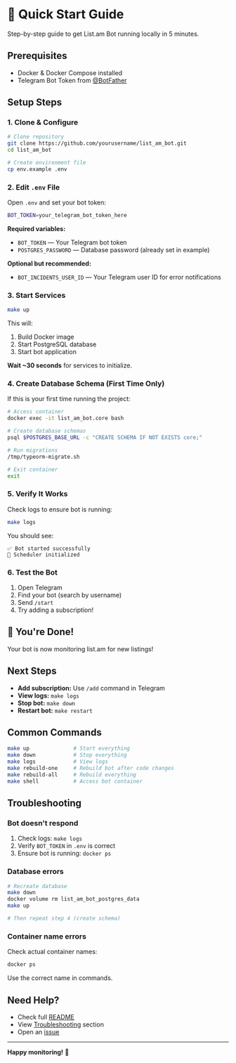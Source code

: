 # 🚀 Quick Start Guide

Step-by-step guide to get List.am Bot running locally in 5 minutes.

## Prerequisites

- Docker & Docker Compose installed
- Telegram Bot Token from [@BotFather](https://t.me/botfather)

## Setup Steps

### 1. Clone & Configure

```bash
# Clone repository
git clone https://github.com/yourusername/list_am_bot.git
cd list_am_bot

# Create environment file
cp env.example .env
```

### 2. Edit `.env` File

Open `.env` and set your bot token:

```bash
BOT_TOKEN=your_telegram_bot_token_here
```

**Required variables:**

- `BOT_TOKEN` — Your Telegram bot token
- `POSTGRES_PASSWORD` — Database password (already set in example)

**Optional but recommended:**

- `BOT_INCIDENTS_USER_ID` — Your Telegram user ID for error notifications

### 3. Start Services

```bash
make up
```

This will:

1. Build Docker image
2. Start PostgreSQL database
3. Start bot application

**Wait ~30 seconds** for services to initialize.

### 4. Create Database Schema (First Time Only)

If this is your first time running the project:

```bash
# Access container
docker exec -it list_am_bot.core bash

# Create database schemas
psql $POSTGRES_BASE_URL -c "CREATE SCHEMA IF NOT EXISTS core;"

# Run migrations
/tmp/typeorm-migrate.sh

# Exit container
exit
```

### 5. Verify It Works

Check logs to ensure bot is running:

```bash
make logs
```

You should see:

```
✅ Bot started successfully
🔄 Scheduler initialized
```

### 6. Test the Bot

1. Open Telegram
2. Find your bot (search by username)
3. Send `/start`
4. Try adding a subscription!

## 🎉 You're Done!

Your bot is now monitoring list.am for new listings!

## Next Steps

- **Add subscription:** Use `/add` command in Telegram
- **View logs:** `make logs`
- **Stop bot:** `make down`
- **Restart bot:** `make restart`

## Common Commands

```bash
make up              # Start everything
make down            # Stop everything
make logs            # View logs
make rebuild-one     # Rebuild bot after code changes
make rebuild-all     # Rebuild everything
make shell           # Access bot container
```

## Troubleshooting

### Bot doesn't respond

1. Check logs: `make logs`
2. Verify `BOT_TOKEN` in `.env` is correct
3. Ensure bot is running: `docker ps`

### Database errors

```bash
# Recreate database
make down
docker volume rm list_am_bot_postgres_data
make up

# Then repeat step 4 (create schema)
```

### Container name errors

Check actual container names:

```bash
docker ps
```

Use the correct name in commands.

## Need Help?

- Check full [README](README.md)
- View [Troubleshooting](README.md#-troubleshooting) section
- Open an [issue](https://github.com/yourusername/list_am_bot/issues)

---

**Happy monitoring!** 🎯
